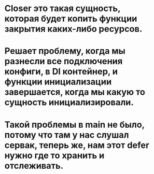 # Closer это такая сущность, которая будет копить функции закрытия каких-либо ресурсов.
# Решает проблему, когда мы разнесли все подключения конфиги, в DI контейнер, и функции инициализации завершается, когда мы какую то сущность инициализировали.
# Такой проблемы в main не было, потому что там у нас слушал сервак, теперь же, нам этот defer нужно где то хранить и отслеживать.
